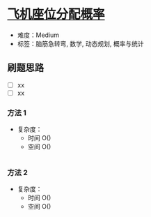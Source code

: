 # [飞机座位分配概率](https://leetcode-cn.com/problems/airplane-seat-assignment-probability/)

- 难度：Medium
- 标签：脑筋急转弯, 数学, 动态规划, 概率与统计

## 刷题思路

- [ ] xx
- [ ] xx

### 方法 1

- 复杂度：
    - 时间 O()
    - 空间 O()

``` js

```

### 方法 2

- 复杂度：
    - 时间 O()
    - 空间 O()

``` js

```
